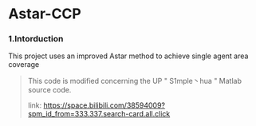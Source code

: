# Astar-CCP
### 1.Intorduction
This project uses an improved Astar method to achieve single agent area coverage
> This code is modified concerning the UP " S1mple丶hua " Matlab source code.
> 
> link: https://space.bilibili.com/38594009?spm_id_from=333.337.search-card.all.click
